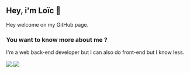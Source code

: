 ## Hey, i'm Loïc 👋

Hey welcome on my GitHub page.

### You want to know more about me ? 

I'm a web back-end developer but I can also do front-end but I know less.

<a href="https://github.com/anuraghazra/github-readme-stats">
  <img align="center" src="https://github-readme-stats.vercel.app/api?username=Loic-Andre&count_private=true&show_icons=true&theme=tokyonight" />
</a>
<a href="https://github.com/anuraghazra/convoychat">
  <img align="center" src="https://github-readme-stats.vercel.app/api/top-langs/?username=Loic-Andre&layout=compact" />
</a>

<!--
![Anurag's github stats](https://github-readme-stats.vercel.app/api?username=Loic-Andre&count_private=true&show_icons=true&theme=tokyonight)

[![Top Langs](https://github-readme-stats.vercel.app/api/top-langs/?username=Loic-Andre&layout=compact)](https://github.com/Loic-Andre/github-readme-stats)


**Loic-Andre/Loic-Andre** is a ✨ _special_ ✨ repository because its `README.md` (this file) appears on your GitHub profile.

Here are some ideas to get you started:

- 🔭 I’m currently working on ...
- 🌱 I’m currently learning ...
- 👯 I’m looking to collaborate on ...
- 🤔 I’m looking for help with ...
- 💬 Ask me about ...
- 📫 How to reach me: ...
- 😄 Pronouns: ...
- ⚡ Fun fact: ...
-->
